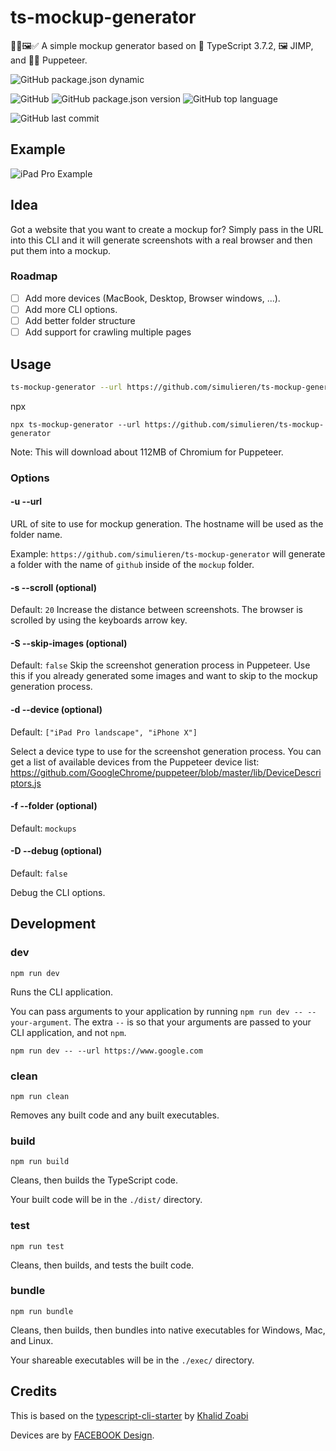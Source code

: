# ts-mockup-generator

👷‍♂️🖼✅ A simple mockup generator based on 💪 TypeScript 3.7.2, 🖼 JIMP, and 👷‍♂️ Puppeteer.

![GitHub package.json dynamic](https://img.shields.io/github/package-json/keywords/simulieren/ts-mockup-generator.svg?style=flat-square)

![GitHub](https://img.shields.io/github/license/simulieren/ts-mockup-generator.svg?style=flat-square)
![GitHub package.json version](https://img.shields.io/github/package-json/v/simulieren/ts-mockup-generator.svg?style=flat-square)
![GitHub top language](https://img.shields.io/github/languages/top/simulieren/ts-mockup-generator.svg?style=flat-square)

![GitHub last commit](https://img.shields.io/github/last-commit/simulieren/ts-mockup-generator.svg?style=flat-square)

## Example

![iPad Pro Example](https://rawcdn.githack.com/simulieren/ts-mockup-generator/fdff4c0c6fb570d182f2aedec088dcb1c5746270/examples/ycombinator/mockups/ycombinator-ipad_pro%20landscape-1.png)

## Idea

Got a website that you want to create a mockup for? Simply pass in the URL into this CLI and it will generate screenshots with a real browser and then put them into a mockup.

### Roadmap

- [ ] Add more devices (MacBook, Desktop, Browser windows, ...).
- [ ] Add more CLI options.
- [ ] Add better folder structure
- [ ] Add support for crawling multiple pages

## Usage

```bash
ts-mockup-generator --url https://github.com/simulieren/ts-mockup-generator
```

npx 
```
npx ts-mockup-generator --url https://github.com/simulieren/ts-mockup-generator
```
Note: This will download about 112MB of Chromium for Puppeteer.

### Options

#### -u --url
URL of site to use for mockup generation. The hostname will be used as the folder name.

Example: `https://github.com/simulieren/ts-mockup-generator` will generate a folder with the name of `github` inside of the `mockup` folder.

#### -s --scroll (optional)
Default: `20`
Increase the distance between screenshots. The browser is scrolled by using the keyboards arrow key.

#### -S --skip-images (optional)
Default: `false`
Skip the screenshot generation process in Puppeteer. Use this if you already generated some images and want to skip to the mockup generation process.

#### -d --device (optional)
Default: `["iPad Pro landscape", "iPhone X"]`

Select a device type to use for the screenshot generation process. You can get a list of available devices from the Puppeteer device list: https://github.com/GoogleChrome/puppeteer/blob/master/lib/DeviceDescriptors.js

#### -f --folder (optional)
Default: `mockups`

#### -D --debug (optional)
Default: `false`

Debug the CLI options.

## Development

### **dev**

`npm run dev`

Runs the CLI application.

You can pass arguments to your application by running `npm run dev -- --your-argument`. The extra `--` is so that your arguments are passed to your CLI application, and not `npm`.

```
npm run dev -- --url https://www.google.com
```

### **clean**

`npm run clean`

Removes any built code and any built executables.

### **build**

`npm run build`

Cleans, then builds the TypeScript code.

Your built code will be in the `./dist/` directory.

### **test**

`npm run test`

Cleans, then builds, and tests the built code.

### **bundle**

`npm run bundle`

Cleans, then builds, then bundles into native executables for Windows, Mac, and Linux.

Your shareable executables will be in the `./exec/` directory.

## Credits

This is based on the [typescript-cli-starter](https://github.com/khalidx/typescript-cli-starter/) by [Khalid Zoabi](https://github.com/khalidx)

Devices are by [FACEBOOK Design](https://facebook.design/devices).